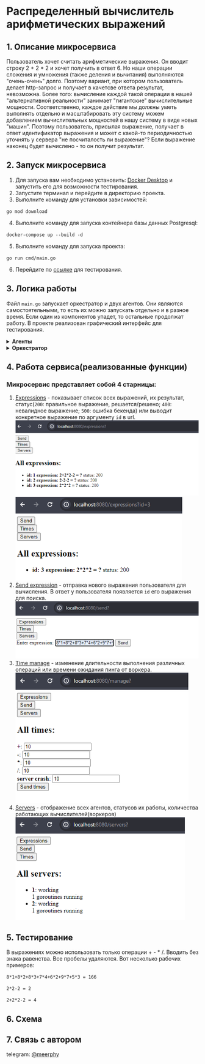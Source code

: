 # Распределенный вычислитель арифметических выражений

## 1. Описание микросервиса

Пользователь хочет считать арифметические выражения. Он вводит строку 2 + 2 * 2 и хочет получить в ответ 6. Но наши операции сложения и умножения (также деления и вычитания) выполняются "очень-очень" долго. Поэтому вариант, при котором пользователь делает http-запрос и получает в качетсве ответа результат, невозможна. Более того: вычисление каждой такой операции в нашей "альтернативной реальности" занимает "гигантские" вычислительные мощности. Соответственно, каждое действие мы должны уметь выполнять отдельно и масштабировать эту систему можем добавлением вычислительных мощностей в нашу систему в виде новых "машин". Поэтому пользователь, присылая выражение, получает в ответ идентификатор выражения и может с какой-то периодичностью уточнять у сервера "не посчиталость ли выражение"? Если выражение наконец будет вычислено - то он получит результат.

## 2. Запуск микросервиса

1. Для запуска вам необходимо установить: [Docker Desktop](https://www.docker.com/products/docker-desktop/) и запустить его для возможности тестирования.
2. Запустите терминал и перейдите в директорию проекта.
3. Выполните команду для установки зависимостей:
```
go mod download
```
4. Выполните команду для запуска контейнера базы данных Postgresql:
```
docker-compose up --build -d
```
5. Выполните команду для запуска проекта:
```
go run cmd/main.go
```
6. Перейдите по [ссылке](http://localhost:8080/expressions) для тестирования.

## 3. Логика работы
 Файл ```main.go``` запускает оркестратор и двух агентов. Они являются самостоятельными, то есть их можно запускать отдельно и в разное время. Если один из компонентов упадет, то остальные продолжат работу. В проекте реализован графический интерфейс для тестирования.


<details>
<summary><b> Агенты </b></summary>

Агенты запускаются по-одному с аргументом ```goroutines``` - максимальное количество вычислителей(горутин). При запуске агент записывает себя в базу серверов-вычислителей и сразу начинает работать функция ```pinging()``` - раз в определенный промежуток времени отправляет в базу данных свой пинг. Затем, раз в секунду, если имеются свободные вычислители, агент отправляет ```Get``` запрос выражения оркестратору. Если получает его, то начинает параллельно выполнять. После вычисления он записывает результат в базу данных.
(В проекте реализован мониторинг запущенных вычислителей и статусов самих агнетов)
</details>

<details>
<summary><b> Оркестратор </b></summary>
Оркестратор является веб-приложением: он обрабатывет новые параметры времени(```manage time```) и выражения(```send expression```) и отправляет их в базу данных или берет из нее данные для отображения пользователю. Также оркестратор обрабатывает запросы агентов на новые выражения: он берет из таблицы выражения нерешенные выражения из бд и возвращает агентам, запуская горутину, которая отслеживает, чтобы выражение было решено за выбранное пользователем время. Также на оркестраторе запущена горутина, которая проверяет, что сервера-агенты присылают пинги, иначе оркестратор меняет их статус на ```dead```.
</details>

## 4. Работа сервиса(реализованные функции)

### Микросервис представляет собой 4 старницы:
1. [Expressions](http://localhost:8080/expressions) - показывает список всех выражений, их результат, статус(```200```: правильное выражение, решается/решено; ```400```: невалидное выражение; ```500```: ошибка бекенда) или выводит конкретное выражение по аргументу ```id``` в url.
![expressions](img/expressions.png)![expression](img/expression.png)
2. [Send expression](http://localhost:8080/send) - отправка нового выражения пользователя для вычисления. В ответ у пользователя появляется ```id``` его выражения для поиска.
![send](img/send.png)
3. [Time manage](http://localhost:8080/manage) - изменение длительности выполнения различных операций или времени ожидания пинга от воркера.
![manage](img/manage_time.png)
4. [Servers](http://localhost:8080/servers) - отображение всех агентов, статусов их работы, количества работающих вычислителей(воркеров)
![servers](img/servers.png)

## 5. Тестирование
В выражениях можно использовать только операции + - * /. Вводить без знака равенства. Все пробелы удаляются.
Вот несколько рабочих примеров:
```
8*1+8*2+8*3+7*4+6*2+9*7+5*3 = 166
```

```
2*2-2 = 2
```

```
2+2*2-2 = 4
```


## 6. Схема

## 7. Связь с автором
telegram: [@meerphy](https://t.me/meerphy)